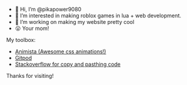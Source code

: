 - 👋 Hi, I’m @pikapower9080
- 👀 I’m interested in making roblox games in lua + web development.
- 💞️ I’m working on making my website pretty cool
- 😮 Your mom!

My toolbox:
- [Animista (Awesome css animations!)](https://animista.net/)
- [Gitpod](https://gitpod.io)
- [Stackoverflow for copy and pasthing code](https://stackoverflow.com/)

Thanks for visiting!
